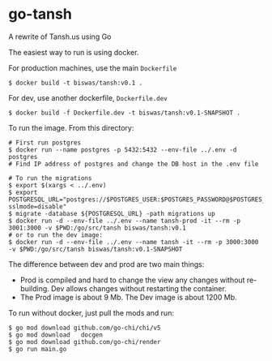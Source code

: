 # go-tansh
A rewrite of Tansh.us using Go

The easiest way to run is using docker.

For production machines, use the main `Dockerfile`

```
$ docker build -t biswas/tansh:v0.1 .
```

For dev, use another dockerfile, `Dockerfile.dev`

```
$ docker build -f Dockerfile.dev -t biswas/tansh:v0.1-SNAPSHOT .
```

To run the image. From this directory:

```
# First run postgres
$ docker run --name postgres -p 5432:5432 --env-file ../.env -d postgres
# Find IP address of postgres and change the DB host in the .env file

# To run the migrations
$ export $(xargs < ../.env)
$ export POSTGRESQL_URL="postgres://$POSTGRES_USER:$POSTGRES_PASSWORD@$POSTGRES_HOST:5432/$POSTGRES_DB?sslmode=disable"
$ migrate -database ${POSTGRESQL_URL} -path migrations up
$ docker run -d --env-file ../.env --name tansh-prod -it --rm -p 3001:3000 -v $PWD:/go/src/tansh biswas/tansh:v0.1
# or to run the dev image:
$ docker run -d --env-file ../.env --name tansh -it --rm -p 3000:3000 -v $PWD:/go/src/tansh biswas/tansh:v0.1-SNAPSHOT
```

The difference between dev and prod are two main things:
* Prod is compiled and hard to change the view any changes without re-building. Dev allows changes without restarting the container.
* The Prod image is about 9 Mb. The Dev image is about 1200 Mb.

To run without docker, just pull the mods and run:


```
$ go mod download github.com/go-chi/chi/v5
$ go mod download   docgen
$ go mod download github.com/go-chi/render
$ go run main.go
```